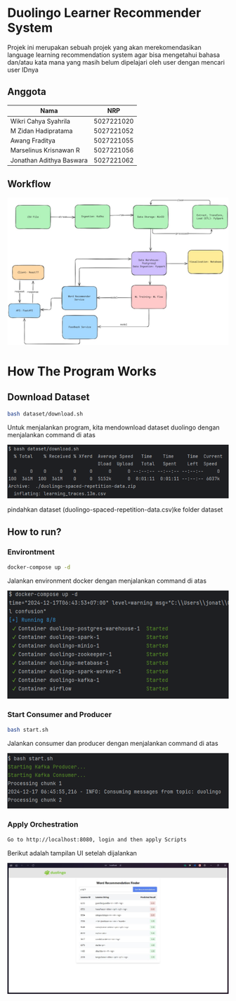 # Duolingo Learner Recommender System
Projek ini merupakan sebuah projek yang akan merekomendasikan language learning recommendation system agar bisa mengetahui bahasa dan/atau kata mana yang masih belum dipelajari oleh user dengan mencari user IDnya

## Anggota
| Nama       | NRP         | 
|------------|-------------|
| Wikri Cahya Syahrila  | 5027221020  |
| M Zidan Hadipratama     | 5027221052  |
| Awang Fraditya | 5027221055  |
| Marselinus Krisnawan R  | 5027221056  |
| Jonathan Adithya Baswara   | 5027221062  |


## Workflow
![workflow](https://github.com/Raditsoic/lingo-lakehouse/blob/main/Docummentation/Workflow.jpg)

# How The Program Works
## Download Dataset

```sh
bash dataset/download.sh
```
Untuk menjalankan program, kita mendownload dataset duolingo dengan menjalankan command di atas

![download](Docummentation\download.png)

pindahkan dataset (duolingo-spaced-repetition-data.csv)ke folder dataset
## How to run?

### **Environtment**
```sh
docker-compose up -d
```
Jalankan environment docker dengan menjalankan command di atas

![docker-compose](Docummentation\dockercomposeup.png)

### **Start Consumer and Producer**
```sh
bash start.sh
```
Jalankan consumer dan producer dengan menjalankan command di atas

![bashstart](Docummentation\bashstartsh.png)

### **Apply Orchestration**
```sh
Go to http://localhost:8080, login and then apply Scripts
```
Berikut adalah tampilan UI setelah dijalankan

![UI](Docummentation\ui.jpg)

